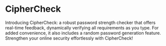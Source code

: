 # CipherCheck
Introducing CipherCheck: a robust password strength checker that offers real-time feedback, dynamically verifying all requirements as you type. For added convenience, it also includes a random password generation feature. Strengthen your online security effortlessly with CipherCheck!
